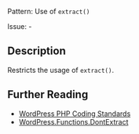 Pattern: Use of `extract()`

Issue: -

## Description

Restricts the usage of `extract()`.

## Further Reading

* [WordPress PHP Coding Standards](https://make.wordpress.org/core/handbook/best-practices/coding-standards/php/#dont-extract)
* [WordPress.Functions.DontExtract](https://github.com/WordPress/WordPress-Coding-Standards/tree/develop/WordPress/Sniffs/Functions/DontExtractSniff.php)